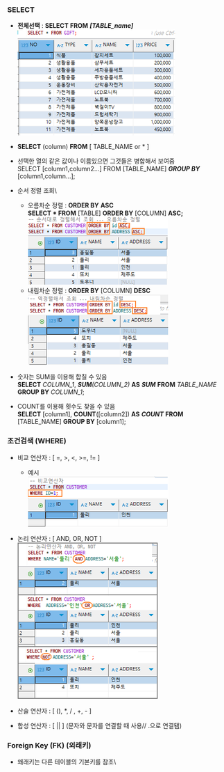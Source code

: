 ### SELECT

-  **전체선택** : **SELECT** **FROM** **_[TABLE_name]_**\
   ![](./md_image/2024-11-26-16-09-52.png)

-  **SELECT** (column) **FROM** [ TABLE_NAME or * ]

-  선택한 열의 같은 값이나 이름있으면 그것들은 병합해서 보여줌\
    SELECT [column1,column2...] FROM [TABLE_NAME] **_GROUP BY_** [column1,column...];

-  순서 정렬 조회\
    - 오름차순 정렬 : **ORDER BY** **ASC**\
    **SELECT * FROM** [TABLE] **ORDER BY** [COLUMN] **ASC;**
    ![](./md_image/2024-11-26-16-25-11.png)
    - 내림차순 정렬 : **ORDER BY** [COLUMN] **DESC**\
    ![](./md_image/2024-11-26-16-23-26.png)
-  숫자는 SUM을 이용해 합칠 수 있음\
    **SELECT** _COLUMN_1_, _**SUM**(COLUMN_2)_ **AS** **_SUM_** **FROM** _TABLE_NAME_ **GROUP BY** _COLUMN_1_;

-  COUNT를 이용해 횟수도 찾을 수 있음\
    **SELECT** [column1], **COUNT**([column2]) **AS** **_COUNT_** **FROM** [TABLE_NAME] **GROUP BY** [column1];

### 조건검색 (WHERE)

-  비교 연산자 : [ =, >, <, >=, != ]
    - 예시\
    ![](./md_image/2024-11-26-16-28-59.png)
- 논리 연산자 : [ AND, OR, NOT ]
    ![](./md_image/2024-11-26-16-35-52.png)

-  산술 연산자 : [ (), *, / , +, - ]
-  합성 연산자 : [ || ] (문자와 문자를 연결할 때 사용// .으로 연결됌)


### Foreign Key (FK) (외래키)
- 왜래키는 다른 테이블의 기본키를 참조\
